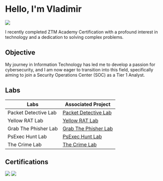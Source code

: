 # Hello, I'm Vladimir
<a href="[https://www.linkedin.com/in/vladimir-clifton-96810529/]"><img src="https://img.shields.io/badge/-LinkedIn-0072b1?&style=for-the-badge&logo=linkedin&logoColor=white" /></a>

I recently completed ZTM Academy Certification with a profound interest in technology and a dedication to solving complex problems.

## Objective
My journey in Information Technology has led me to develop a passion for cybersecurity, and I am now eager to transition into this field, specifically aiming to join a Security Operations Center (SOC) as a Tier 1 Analyst.

## Labs
| Labs                                          | Associated Project         |
|-----------------------------------------------|----------------------------|
| Packet Detective Lab          | <a href="https://github.com/vladc73/blue-team-cyber-security-labs/blob/Packet-Detective-Lab/README.md">Packet Detective Lab</a>|
| Yellow RAT Lab         | <a href="https://github.com/vladc73/blue-team-cyber-security-labs/tree/Yellow-RAT">Yellow RAT Lab</a>|
| Grab The Phisher Lab         | <a href="https://github.com/vladc73/blue-team-cyber-security-labs/tree/Grab-The-Phisher">Grab The Phisher Lab</a>|
| PsExec Hunt Lab      | <a href="https://github.com/vladc73/blue-team-cyber-security-labs/tree/PsExec-Hunt">PsExec Hunt Lab</a>|
| The Crime Lab                 | <a href="https://github.com/vladc73/blue-team-cyber-security-labs/tree/The-Crime-Lab">The Crime Lab</a>|

## Certifications
<div>
<img src="https://img.shields.io/badge/-Cybersecurity_Boot_Camp-007ACC?&style=for-the-badge&logo=ZTM_Academy&logoColor=white" />
<img src="https://img.shields.io/badge/-Google_Data_Analytics-FF0000?&style=for-the-badge&logo=Google&logoColor=white" />
</div>
